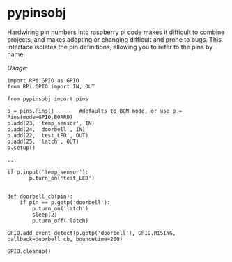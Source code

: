 # pypinsobj

Hardwiring pin numbers into raspberry pi code makes it difficult to combine projects, 
and makes adapting or changing difficult and prone to bugs.  This interface isolates 
the pin definitions, allowing you to refer to the pins by name.


*Usage:*
```
import RPi.GPIO as GPIO
from RPi.GPIO import IN, OUT

from pypinsobj import pins

p = pins.Pins()        #defaults to BCM mode, or use p = Pins(mode=GPIO.BOARD)
p.add(23, 'temp_sensor', IN)
p.add(24, 'doorbell', IN)
p.add(22, 'test_LED', OUT)
p.add(25, 'latch', OUT)
p.setup()

...

if p.input('temp_sensor'):
       p.turn_on('test_LED')


def doorbell_cb(pin):
    if pin == p.getp('doorbell'):
        p.turn_on('latch')
        sleep(2)
        p.turn_off('latch)

GPIO.add_event_detect(p.getp('doorbell'), GPIO.RISING, callback=doorbell_cb, bouncetime=200)

GPIO.cleanup()
```

